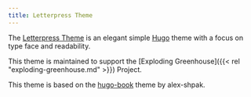 ```yaml
---
title: Letterpress Theme
---
```


The [Letterpress Theme](https://letter-press.makejames.com) is an elegant simple [Hugo]() theme with a focus on type face and readability.

This theme is maintained to support the [Exploding Greenhouse]({{< rel "exploding-greenhouse.md" >}}) Project.

<!--more-->

This theme is based on the [hugo-book](https://github.com/alex-shpak/hugo-book) theme by alex-shpak.
